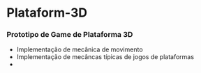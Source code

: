 # Plataform-3D
### Prototipo de Game de Plataforma 3D 

* Implementação de mecânica de movimento
* Implementação de mecâncas típicas de jogos de plataformas
* 
